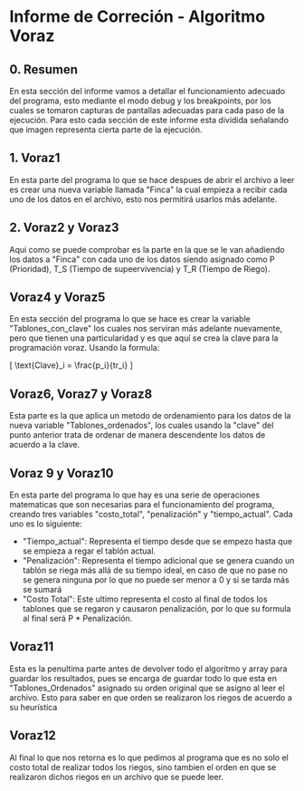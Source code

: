 # Informe de Correción - Algoritmo Voraz

## 0. Resumen

En esta sección del informe vamos a detallar el funcionamiento adecuado del programa, esto mediante el modo debug y los breakpoints, por los cuales se tomaron capturas de pantallas adecuadas para cada paso de la ejecución. Para esto cada sección de este informe esta dividida señalando que imagen representa cierta parte de la ejecución.

## 1. Voraz1

En esta parte del programa lo que se hace despues de abrir el archivo a leer es crear una nueva variable llamada "Finca" la cual empieza a recibir cada uno de los datos en el archivo, esto nos permitirá usarlos más adelante.

## 2. Voraz2 y Voraz3

Aqui como se puede comprobar es la parte en la que se le van añadiendo los datos a "Finca" con cada uno de los datos siendo asignado como P (Prioridad), T_S (Tiempo de supeervivencia) y T_R (Tiempo de Riego).

## Voraz4 y Voraz5

En esta sección del programa lo que se hace es crear la variable "Tablones_con_clave" los cuales nos serviran más adelante nuevamente, pero que tienen una particularidad y es que aquí se crea la clave para la programación voraz. Usando la formula:

\[
\text{Clave}_i = \frac{p_i}{tr_i}
\]

## Voraz6, Voraz7 y Voraz8

Esta parte es la que aplica un metodo de ordenamiento para los datos de la nueva variable "Tablones_ordenados", los cuales usando la "clave" del punto anterior trata de ordenar de manera descendente los datos de acuerdo a la clave.

## Voraz 9 y Voraz10

En esta parte del programa lo que hay es una serie de operaciones matematicas que son necesarias para el funcionamiento del programa, creando tres variables "costo_total", "penalización" y "tiempo_actual". Cada uno es lo siguiente:

- "Tiempo_actual": Representa el tiempo desde que se empezo hasta que se empieza a regar el tablón actual.
- "Penalización": Representa el tiempo adicional que se genera cuando un tablón se riega más allá de su tiempo ideal, en caso de que no pase no se genera ninguna por lo que no puede ser menor a 0 y si se tarda más se sumará
- "Costo Total": Este ultimo representa el costo al final de todos los tablones que se regaron y causaron penalización, por lo que su formula al final será P * Penalización.

## Voraz11

Esta es la penultima parte antes de devolver todo el algoritmo y array para guardar los resultados, pues se encarga de guardar todo lo que esta en "Tablones_Ordenados" asignado su orden original que se asigno al leer el archivo. Esto para saber en que orden se realizaron los riegos de acuerdo a su heurística

## Voraz12

Al final lo que nos retorna es lo que pedimos al programa que es no solo el costo total de realizar todos los riegos, sino tambien el orden en que se realizaron dichos riegos en un archivo que se puede leer.